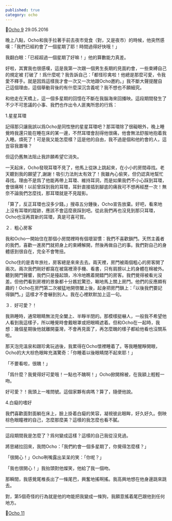 ```yaml
---
published: true
category: ocho
---
```

🔼[Ocho 9](https://tsainei.com/Ocho-9/)
29.05.2016

晚上八點，Ocho和我手拉著手前去夜市覓食（對，又是夜市）的時候，他突然感嘆：「我們已經約會了一個星期了耶！時間過得好快哦！」

我翻白眼：「已經超過一個星期了好嘛！」他的算數能力真差。

好啦，其實我也很感嘆，這是我第一次跟一個男生長期的見面約會，一些束縛自己的規定被    打破了！爲什麼呢？我告訴自己：「都怪珍禽啦！他總是那麼可愛，令我愛不釋手。就是因爲這樣我才會一次又一次地跟Ocho邀約。」我不斷大聲提醒自己這個理由，這個舉動背後的有什麼深沉含義呢？我不想也不願細究。

和他走在天橋上，這一個多星期的回憶在不斷在我腦海來回播映。這段期間發生了不少不可思議的小事、我們也作出令人匪夷所思的行爲：

1.星星耳環

記得那只讓我誤以爲Ocho是同性戀的星星耳環吧？那耳環除了很礙眼外，晚上睡覺時我還只能在睡在床的某一邊，不然耳環會刮得他很痛，他會無法舒服地抱着我入睡。煩死了！可是我又能怎麼樣？這是他的自由，我不過是個和他約會的人，這豈容我置喙？

但這仍舊無法阻止我許願希望它消失。

一天起床，Ocho發現耳環不見了，他馬上從牀上跳起來，在小小的房間尋找。老天聽到我的願望了,謝謝！吸引力法則太有效了！我雖內心偷笑，但仍認真地幫忙尋找。理由不是爲了他能再帶上耳環、維持耳洞，而是如果我們不小心踩到耳環，會很痛啊！以前曾踩到我的耳環，耳針直接插到腳底的痛我可不想再經歷一次！無奈不論我們怎麼找，那耳環就是不見蹤影。

「算了，反正耳環也沒多少錢。」搜尋五分鍾後，Ocho宣告放棄。好吧，看來地上沒有耳環的蹤跡，應該不會這麼衰踩到吧。從此我們再也沒見到那只耳環，Ocho也沒再買新的耳環，真是可喜可賀。

２．粗心房客

我和Ocho一開始住在那個小房間裡時有個壞習慣：我們不喜歡鎖門。天然主義者的我們，喜歡一進房門就把身上的束縛解開，然後再做自己的事。我們對自己的身體感到很自在，完全不會彆扭。

Ocho住的是青年旅社，房客總是來來去去。兩天裡，房門被兩個粗心的房客開了兩次。兩次我們剛好都窩在被窩裡滑手機、看書，只有肩膀以上的身體在棉被外。聽到開門聲響，我們只是擡起頭，冷冷地瞧着開錯門的房客。我們覺得被看光沒差。但他們看到房裡的景象都十分尷尬驚恐，唰地馬上關上房門。他們的反應頗有趣的！Ocho在房門第二次被猛地開啓闔上後，起身把房門鎖上：「以後我們要記得鎖門。」這樣才不會嚇到別人。我在心裡默默加上這一句。

３．好可愛？！

我熟睡時，通常眼睛無法完全闔上、半睜半閉的。那模樣挺嚇人，一般我不希望他人看到我這樣子，所以睡覺時會戴眼罩或把眼睛遮着。但和Ocho在一起時，我想：幾個星期後他就離開臺灣，不會再見面了，再怎麼醜的樣子都給他看也沒關系啦。

那天泡完溫泉和跟珍禽玩過後，我累得在Ocho懷裡睡着了。等我睡醒睜開眼，Ocho的大大棕色眼眸充滿驚奇：「你睡着以後眼睛閉不起來耶！」

「不要看啦，很醜！」

「爲什麼？我覺得好可愛哦！一點也不醜啊！」Ocho掀開棉被，在我額上輕輕一吻。

好可愛？！我頭上一堆問號。這個家夥有病嗎？算了，隨便他說。


4.白癡的嗜好

我們喜歡面對面躺在床上，臉上掛着白癡的笑容，凝視彼此眼眸，好久好久。倒映棕色眼瞳裡的自己，怎麼那麼美？這樣的我怎麼也看不膩。

*****

這段期間我是怎麼了？爲何變成這樣？這樣的自己我從沒見過。

將思緒拉回來，我問Ocho：「我們約會一個多星期了，你覺得怎麼樣？」

「很開心！」Ocho咧嘴露出呆呆的笑：「你呢？」

「我也很開心！」我抬頭對他燦笑，他給了我一個吻。

那瞬間，我感覺尾椎長出了一條尾巴，興奮地搖啊搖。我高興地想在他身邊跳來跳去。

對，第5個奇怪的行為就是他的吻能把我變成一條狗，我願意搖着尾巴跟他到任何地方。

🔽[Ocho 11](https://tsainei.com/Ocho-11/)
